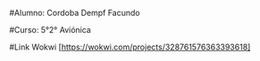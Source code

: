 #Alumno: Cordoba Dempf Facundo

#Curso: 5°2° Aviónica

#Link Wokwi [https://wokwi.com/projects/328761576363393618]
